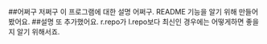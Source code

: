 ##어쩌구 저쩌구 이 프로그램에 대한 설명 어쩌구. README 기능을 알기 위해 만들어봤어요.
##설명 또 추가했어요. r.repo가 l.repo보다 최신인 경우에는 어떻게하면 좋을지 알기 위해서죠.
